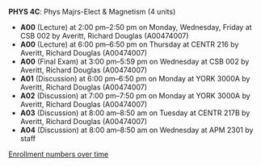 **PHYS 4C**: Phys Majrs-Elect & Magnetism (4 units)

- **A00** (Lecture) at 2:00 pm–2:50 pm on Monday, Wednesday, Friday at CSB 002 by Averitt, Richard Douglas (A00474007)
- **A00** (Lecture) at 6:00 pm–6:50 pm on Thursday at CENTR 216 by Averitt, Richard Douglas (A00474007)
- **A00** (Final Exam) at 3:00 pm–5:59 pm on Wednesday at CSB 002 by Averitt, Richard Douglas (A00474007)
- **A01** (Discussion) at 6:00 pm–6:50 pm on Monday at YORK 3000A by Averitt, Richard Douglas (A00474007)
- **A02** (Discussion) at 7:00 pm–7:50 pm on Monday at YORK 3000A by Averitt, Richard Douglas (A00474007)
- **A03** (Discussion) at 8:00 am–8:50 am on Tuesday at CENTR 217B by Averitt, Richard Douglas (A00474007)
- **A04** (Discussion) at 8:00 am–8:50 am on Wednesday at APM 2301 by staff

[Enrollment numbers over time](./PHYS4C.tsv)
